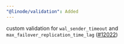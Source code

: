 ```yaml
---
"@linode/validation": Added
---
```


custom validation for `wal_sender_timeout` and `max_failover_replication_time_lag` ([#12022](https://github.com/linode/manager/pull/12022))

